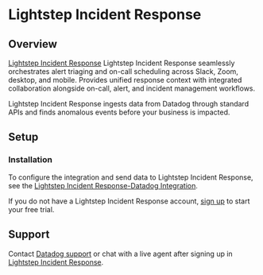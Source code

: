 # Lightstep Incident Response

## Overview

[Lightstep Incident Response][1] Lightstep Incident Response seamlessly orchestrates alert triaging and on-call scheduling across Slack, Zoom, desktop, and mobile. Provides unified response context with integrated collaboration alongside on-call, alert, and incident management workflows.

Lightstep Incident Response ingests data from Datadog through standard APIs and finds anomalous events before your business is impacted.

## Setup

### Installation

To configure the integration and send data to Lightstep Incident Response, see the [Lightstep Incident Response-Datadog Integration][2]. 

If you do not have a Lightstep Incident Response account, [sign up][3] to start your free trial.

## Support

Contact [Datadog support][4] or chat with a live agent after signing up in [Lightstep Incident Response][1].


[1]: https://lightstep.com/incident-response
[2]: https://lightstep.com/incident-response/docs/integrations-datadog
[3]: https://lightstep.com/incident-response/signup
[4]: https://docs.datadoghq.com/help/

